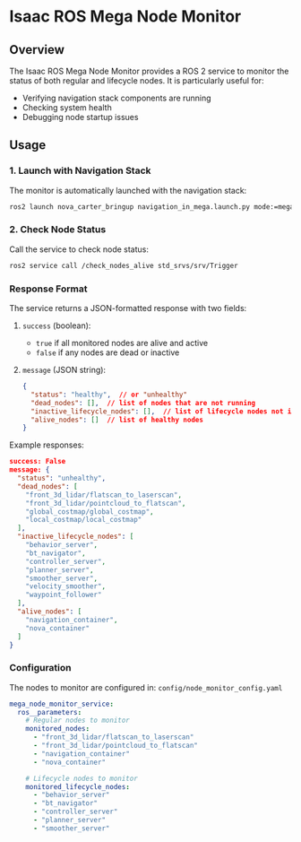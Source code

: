 # Isaac ROS Mega Node Monitor

## Overview

The Isaac ROS Mega Node Monitor provides a ROS 2 service to monitor the status of both regular and lifecycle nodes. It is particularly useful for:
- Verifying navigation stack components are running
- Checking system health
- Debugging node startup issues

## Usage

### 1. Launch with Navigation Stack

The monitor is automatically launched with the navigation stack:
```bash
ros2 launch nova_carter_bringup navigation_in_mega.launch.py mode:=mega enable_navigation:=true enable_3d_lidar_costmap:=true enable_2d_lidar_costmap:=true enable_nvblox_costmap:=false
```

### 2. Check Node Status

Call the service to check node status:
```bash
ros2 service call /check_nodes_alive std_srvs/srv/Trigger
```

### Response Format

The service returns a JSON-formatted response with two fields:

1. `success` (boolean):
   - `true` if all monitored nodes are alive and active
   - `false` if any nodes are dead or inactive

2. `message` (JSON string):
   ```json
   {
     "status": "healthy",  // or "unhealthy"
     "dead_nodes": [],  // list of nodes that are not running
     "inactive_lifecycle_nodes": [],  // list of lifecycle nodes not in active state
     "alive_nodes": []  // list of healthy nodes
   }
   ```

Example responses:
```json
success: False
message: {
  "status": "unhealthy",
  "dead_nodes": [
    "front_3d_lidar/flatscan_to_laserscan",
    "front_3d_lidar/pointcloud_to_flatscan",
    "global_costmap/global_costmap",
    "local_costmap/local_costmap"
  ],
  "inactive_lifecycle_nodes": [
    "behavior_server",
    "bt_navigator",
    "controller_server",
    "planner_server",
    "smoother_server",
    "velocity_smoother",
    "waypoint_follower"
  ],
  "alive_nodes": [
    "navigation_container",
    "nova_container"
  ]
}
```

### Configuration

The nodes to monitor are configured in:
`config/node_monitor_config.yaml`

```yaml
mega_node_monitor_service:
  ros__parameters:
    # Regular nodes to monitor
    monitored_nodes:
      - "front_3d_lidar/flatscan_to_laserscan"
      - "front_3d_lidar/pointcloud_to_flatscan"
      - "navigation_container"
      - "nova_container"

    # Lifecycle nodes to monitor
    monitored_lifecycle_nodes:
      - "behavior_server"
      - "bt_navigator"
      - "controller_server"
      - "planner_server"
      - "smoother_server"
```
